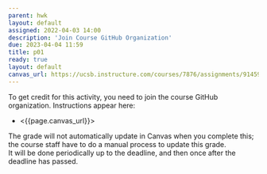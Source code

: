 ```yaml
---
parent: hwk
layout: default
assigned: 2022-04-03 14:00
description: 'Join Course GitHub Organization'
due: 2023-04-04 11:59
title: p01
ready: true
layout: default
canvas_url: https://ucsb.instructure.com/courses/7876/assignments/91459
---
```


To get credit for this activity, you need to join the course GitHub organization.  Instructions appear here:

* <{{page.canvas_url}}>

The grade will not automatically update in Canvas when you complete this;
the course staff have to do a manual process to update this grade.  
It will be done periodically up to the deadline, and then once after the deadline has passed.